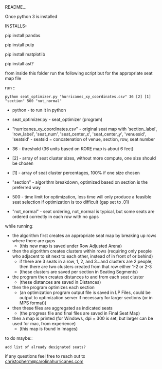 

README...

Once python 3 is installed


INSTALLS::

pip install pandas

pip install pulp

pip install matplotlib

pip install ast?



from inside this folder run the following script but for the appropriate seat map file

run ::
 
 ``python seat_optimizer.py "hurricanes_xy_coordinates.csv" 36 [2] [1] "section" 500 "not_normal"``

* python - to run it in python
* seat_optimizer.py - seat_optimizer (program)
* "hurricanes_xy_coordinates.csv" - original seat map with 'section_label', 'row_label', 'seat_num', 'seat_center_x', 'seat_center_y', 'venuesid', 'seatsid' 
					- seatsid = concatenation of venue, section, row, seat number
					
* 36 - threshold (36 units based on KORE map is about 6 feet)
* [2] - array of seat cluster sizes, without more compute, one size should be chosen
* [1] - array of seat cluster percentages, 100% if one size chosen
* "section" - algorithm breakdown, optimized based on section is the preferred way
* 500 - time limit for optimization, less time will only produce a feasible seat selection if optimization is too difficult (gap set to .01)
* "not_normal" - seat ordering, not_normal is typical, but some seats are ordered correctly in each row with no gaps




while running:
  
- the algorithm first creates an appropriate seat map by breaking up rows where there are gaps 
	- (this new map is saved under Row Adjusted Arena)
- then the algorithm creates clusters within rows (requiring only people who adjacent to sit next to each other, instead of in front of or behind)
	- if there are 3 seats in a row, 1, 2, and 3...and clusters are 2 people, then there are two clusters created from that row either 1-2 or 2-3
	- (these clusters are saved per section in Seating Segments)
- the program then creates distances to and from each seat cluster
	- (these distances are saved in Distances)
- then the program optimizes each section
	- (an optimization program output file is saved in LP Files, could be output to optimization server if necessary for larger sections (or in MPS format))
- then these files are aggregated as indicated seats
	- (the progress file and final files are saved in Final Seat Map)
- then a map is printed (for Windows, dpi = 300 is set, but larger can be used for mac, from experience)
	- (this map is found in Images)




to do maybe::
		
		
	add list of already designated seats?

if any questions feel free to reach out to christopherm@carolinahurricanes.com
